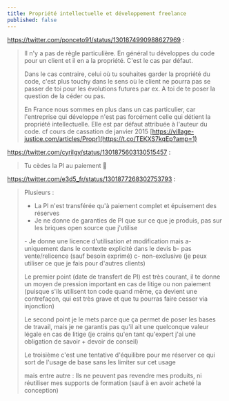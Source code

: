 ```yaml
---
title: Propriété intellectuelle et développement freelance
published: false
---
```


https://twitter.com/ponceto91/status/1301874990988627969 :

> Il n'y a pas de règle particulière. En général tu développes du code pour un client et il en a la propriété. C'est le cas par défaut.
>
> Dans le cas contraire, celui où tu souhaites garder la propriété du code, c'est plus touchy dans le sens où le client ne pourra pas se passer de toi pour les évolutions futures par ex. A toi de te poser la question de la céder ou pas.
>
> En France nous sommes en plus dans un cas particulier, car l'entreprise qui développe n'est pas forcément celle qui détient la propriété intellectuelle. Elle est par défaut attribuée à l'auteur du code. cf cours de cassation de janvier 2015 [https://village-justice.com/articles/Propr](https://t.co/TEKXS7kqEp?amp=1)

https://twitter.com/cyrilgy/status/1301875603130515457 :

> Tu cèdes la PI au paiement 🤗

https://twitter.com/e3d5_fr/status/1301877268302753793 :

> Plusieurs :
>
> - La PI n'est transférée qu'à paiement complet et épuisement des réserves
> - Je ne donne de garanties de PI que sur ce que je produis, pas sur les briques open source que j'utilise
>
> \- Je donne une licence d'utilisation *et* modification mais  a- uniquement dans le contexte explicité dans le devis b- pas vente/relicence (sauf besoin exprimé)  c- non-exclusive (je peux utiliser ce que je fais pour d'autres clients)
>
> Le premier point (date de transfert de PI) est très courant, il te donne un moyen de pression important en cas de litige ou non paiement (puisque s'ils utilisent ton code quand même, ça devient une contrefaçon, qui est très grave et que tu pourras faire cesser via injonction)
>
> Le second point je le mets parce que ça permet de poser les bases de travail, mais je ne garantis pas qu'il ait une quelconque valeur légale en cas de litige (je crains qu'en tant qu'expert j'ai une obligation de savoir + devoir de conseil)
>
> Le troisième c'est une tentative d'équilibre pour me réserver ce qui sort de l'usage de base sans les limiter sur cet usage
>
> mais entre autre : Ils ne peuvent pas revendre mes produits, ni réutiliser mes supports de formation (sauf à en avoir acheté la conception)

